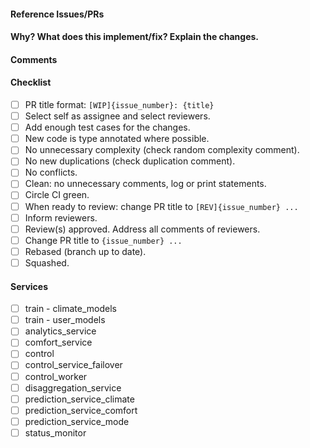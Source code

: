 #### Reference Issues/PRs
<!--
Example: Fixes #1234. See also #3456.
Please use keywords (e.g., Fixes) to create link to the issues or pull requests
you resolved, so that they will automatically be closed when your pull request
is merged.
-->

#### Why? What does this implement/fix? Explain the changes.


#### Comments

#### Checklist

- [ ] PR title format: `[WIP]{issue_number}: {title}`
- [ ] Select self as assignee and select reviewers.
- [ ] Add enough test cases for the changes.
- [ ] New code is type annotated where possible.
- [ ] No unnecessary complexity (check random complexity comment).
- [ ] No new duplications (check duplication comment).
- [ ] No conflicts.
- [ ] Clean: no unnecessary comments, log or print statements.
- [ ] Circle CI green.
- [ ] When ready to review: change PR title to `[REV]{issue_number} ...`
- [ ] Inform reviewers.
- [ ] Review(s) approved. Address all comments of reviewers.
- [ ] Change PR title to `{issue_number} ...`
- [ ] Rebased (branch up to date).
- [ ] Squashed.

#### Services

- [ ] train - climate_models
- [ ] train - user_models
- [ ] analytics_service
- [ ] comfort_service
- [ ] control
- [ ] control_service_failover
- [ ] control_worker
- [ ] disaggregation_service
- [ ] prediction_service_climate
- [ ] prediction_service_comfort
- [ ] prediction_service_mode
- [ ] status_monitor
